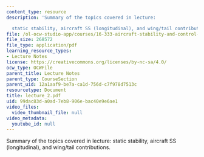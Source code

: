 ```yaml
---
content_type: resource
description: 'Summary of the topics covered in lecture:

  static stability, aircraft SS (longitudinal), and wing/tail contributions.'
file: /ol-ocw-studio-app/courses/16-333-aircraft-stability-and-control-fall-2004/99dac83da0ad7eb8906ebac40e9e6ae1_lecture_2.pdf
file_size: 268572
file_type: application/pdf
learning_resource_types:
- Lecture Notes
license: https://creativecommons.org/licenses/by-nc-sa/4.0/
ocw_type: OCWFile
parent_title: Lecture Notes
parent_type: CourseSection
parent_uid: 12a1aaf9-be7a-ca1d-756d-c7f978d7513c
resourcetype: Document
title: lecture_2.pdf
uid: 99dac83d-a0ad-7eb8-906e-bac40e9e6ae1
video_files:
  video_thumbnail_file: null
video_metadata:
  youtube_id: null
---
```

Summary of the topics covered in lecture:
static stability, aircraft SS (longitudinal), and wing/tail contributions.